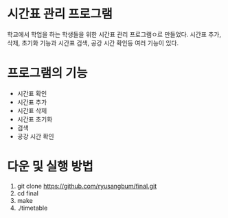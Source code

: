 # 시간표 관리 프로그램
학교에서 학업을 하는 학생들을 위한 시간표 관리 프로그램ㅇ르 만들었다. 시간표 추가, 삭제, 초기화 기능과 시간표 검색, 공강 시간 확인등 여러 기능이 있다.

# 프로그램의 기능
- 시간표 확인
- 시간표 추가
- 시간표 삭제
- 시간표 초기화
- 검색
- 공강 시간 확인

# 다운 및 실행 방법  
1. git clone https://github.com/ryusangbum/final.git
2. cd final
3. make  
4. ./timetable  
